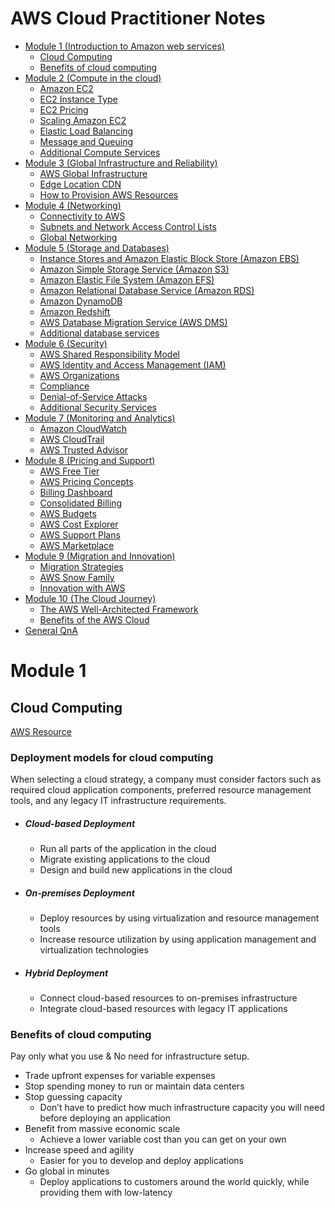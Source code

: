 # AWS Cloud Practitioner Notes

-   [Module 1 (Introduction to Amazon web services)](#module-1)
    -   [Cloud Computing](#cloud-computing)
    -   [Benefits of cloud computing](#benefits-of-cloud-computing)
-   [Module 2 (Compute in the cloud)](./module-2)
    -   [Amazon EC2](./module-2#amazon-ec2)
    -   [EC2 Instance Type](./module-2#ec2-instances-type)
    -   [EC2 Pricing](./module-2#ec2-pricing)
    -   [Scaling Amazon EC2](./module-2#scaling-amazon-ec2)
    -   [Elastic Load Balancing](./module-2#elastic-load-balancing)
    -   [Message and Queuing](./module-2#message-and-queuing)
    -   [Additional Compute Services](./module-2#additional-compute-services)
-   [Module 3 (Global Infrastructure and Reliability)](./module-3)
    -   [AWS Global Infrastructure](./module-3#aws-global-infrastructure)
    -   [Edge Location CDN](./module-3#edge-location-cdn)
    -   [How to Provision AWS Resources](./module-3#how-to-provision-aws-resources)
-   [Module 4 (Networking)](./module-4)
    -   [Connectivity to AWS](./module-4#connectivity-to-aws)
    -   [Subnets and Network Access Control Lists](./module-4#subnets-and-network-access-control-lists)
    -   [Global Networking](./module-4#global-networking)
-   [Module 5 (Storage and Databases)](./module-5)
    - [Instance Stores and Amazon Elastic Block Store (Amazon EBS)](./module-5#instance-stores-and-amazon-elastic-block-store-amazon-ebs)
    - [Amazon Simple Storage Service (Amazon S3)](./module-5#amazon-simple-storage-service-amazon-s3)
    - [Amazon Elastic File System (Amazon EFS)](amazon-elastic-file-system-amazon-efs)
    - [Amazon Relational Database Service (Amazon RDS)](./module-5#amazon-relational-database-service-amazon-rds)
    - [Amazon DynamoDB](./module-5#amazon-dynamodb)
    - [Amazon Redshift](./module-5#amazon-redshift)
    - [AWS Database Migration Service (AWS DMS)](./module-5#aws-database-migration-service-aws-dms)
    - [Additional database services](./module-5#additional-database-services)
- [Module 6 (Security)](./module-6)
    - [AWS Shared Responsibility Model](./module-6#aws-shared-responsibility-model)
    - [AWS Identity and Access Management (IAM)](./module-6#aws-identity-and-access-management-iam)
    - [AWS Organizations](./module-6#aws-organizations)
    - [Compliance](./module-6#compliance)
    - [Denial-of-Service Attacks](./module-6#denial-of-service-attacks)
    - [Additional Security Services](./module-6#additional-security-services)
- [Module 7 (Monitoring and Analytics)](./module-7)
    - [Amazon CloudWatch](./module-7#amazon-cloudwatch)
    - [AWS CloudTrail](./module-7#aws-cloudtrail)
    - [AWS Trusted Advisor](./module-7#aws-trusted-advisor)
- [Module 8 (Pricing and Support)](./module-8)
    - [AWS Free Tier](./module-8#aws-free-tier)
    - [AWS Pricing Concepts](./module-8#aws-pricing-concepts)
    - [Billing Dashboard](./module-8#billing-dashboard)
    - [Consolidated Billing](./module-8#consolidated-billing)
    - [AWS Budgets](./module-8#aws-budgets)
    - [AWS Cost Explorer](./module-8#aws-cost-explorer)
    - [AWS Support Plans](./module-8#aws-support-plans)
    - [AWS Marketplace](./module-8#aws-marketplace)
- [Module 9 (Migration and Innovation)](./module-9)
    - [Migration Strategies](./module-9#migration-strategies)
    - [AWS Snow Family](./module-9#aws-snow-family)
    - [Innovation with AWS](./module-9#innovation-with-aws)
- [Module 10 (The Cloud Journey)](./module-10)
    - [The AWS Well-Architected Framework](./module-10#the-aws-well-architected-framework)
    - [Benefits of the AWS Cloud](./module-10#benefits-of-the-aws-cloud)
-   [General QnA](./QnA)

# Module 1

## Cloud Computing

[AWS Resource](https://explore.skillbuilder.aws/learn/course/134/play/93606/aws-cloud-practitioner-essentials)

### Deployment models for cloud computing

When selecting a cloud strategy, a company must consider factors such as required cloud application components, preferred resource management tools, and any legacy IT infrastructure requirements.

-   ##### Cloud-based Deployment
    -   Run all parts of the application in the cloud
    -   Migrate existing applications to the cloud
    -   Design and build new applications in the cloud
-   ##### On-premises Deployment
    -   Deploy resources by using virtualization and resource management tools
    -   Increase resource utilization by using application management and virtualization technologies
-   ##### Hybrid Deployment
    -   Connect cloud-based resources to on-premises infrastructure
    -   Integrate cloud-based resources with legacy IT applications

### Benefits of cloud computing

Pay only what you use & No need for infrastructure setup.

-   Trade upfront expenses for variable expenses
-   Stop spending money to run or maintain data centers
-   Stop guessing capacity
    -   Don’t have to predict how much infrastructure capacity you will need before deploying an application
-   Benefit from massive economic scale
    -   Achieve a lower variable cost than you can get on your own
-   Increase speed and agility
    -   Easier for you to develop and deploy applications
-   Go global in minutes
    -   Deploy applications to customers around the world quickly, while providing them with low-latency
